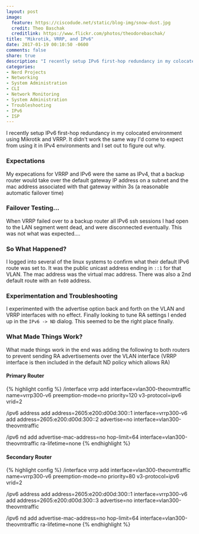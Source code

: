```yaml
---
layout: post
image:
  feature: https://ciscodude.net/static/blog-img/snow-dust.jpg
  credit: Theo Baschak
  creditlink: https://www.flickr.com/photos/theodorebaschak/
title: "Mikrotik, VRRP, and IPv6"
date: 2017-01-19 00:10:50 -0600
comments: false
share: true
description: "I recently setup IPv6 first-hop redundancy in my colocated environment using Mikrotik and VRRP. It didn't work the same way I'd come to expect from using it in IPv4 environments and I set out to figure out why."
categories: 
- Nerd Projects
- Networking
- System Administration
- CLI
- Network Monitoring
- System Administration
- Troubleshooting
- IPv6
- ISP
---
```

I recently setup IPv6 first-hop redundancy in my colocated environment using Mikrotik and VRRP. It didn't work the same way I'd come to expect from using it in IPv4 environments and I set out to figure out why.

### Expectations

My expecations for VRRP and IPv6 were the same as IPv4, that a backup router would take over the default gateway IP address on a subnet and the mac address associated with that gateway within 3s (a reasonable automatic failover time)

### Failover Testing...

When VRRP failed over to a backup router all IPv6 ssh sessions I had open to the LAN segment went dead, and were disconnected eventually. This was not what was expected....

### So What Happened?

I logged into several of the linux systems to confirm what their default IPv6 route was set to. It was the public unicast address ending in `::1` for that VLAN. The mac address was the virtual mac address. There was also a 2nd default route with an `fe80` address. 

### Experimentation and Troubleshooting

I experimented with the advertise option back and forth on the VLAN and VRRP interfaces with no effect. Finally looking to tune RA settings I ended up in the `IPv6 -> ND` dialog. This seemed to be the right place finally.

### What Made Things Work?

What made things work in the end was adding the following to both routers to prevent sending RA advertisements over the VLAN interface (VRRP interface is then included in the default ND policy which allows RA)

#### Primary Router

{% highlight config %}
/interface vrrp
add interface=vlan300-theovmtraffic name=vrrp300-v6 preemption-mode=no priority=120 v3-protocol=ipv6 vrid=2

/ipv6 address
add address=2605:e200:d00d:300::1 interface=vrrp300-v6
add address=2605:e200:d00d:300::2 advertise=no interface=vlan300-theovmtraffic

/ipv6 nd
add advertise-mac-address=no hop-limit=64 interface=vlan300-theovmtraffic ra-lifetime=none
{% endhighlight %}

#### Secondary Router

{% highlight config %}
/interface vrrp
add interface=vlan300-theovmtraffic name=vrrp300-v6 preemption-mode=no priority=80 v3-protocol=ipv6 vrid=2

/ipv6 address
add address=2605:e200:d00d:300::1 interface=vrrp300-v6
add address=2605:e200:d00d:300::3 advertise=no interface=vlan300-theovmtraffic

/ipv6 nd
add advertise-mac-address=no hop-limit=64 interface=vlan300-theovmtraffic ra-lifetime=none
{% endhighlight %}

